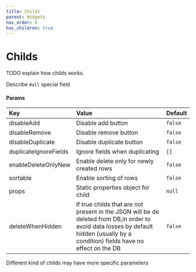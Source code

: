 ```yaml
---
title: Childs
parent: Widgets
nav_order: 6
has_children: true
---
```


# Childs

TODO explain how childs works.

Describe `#all` special field

#### Params

| Key                   | Value                                                                                                                                                                                | Default |
|:----------------------|:-------------------------------------------------------------------------------------------------------------------------------------------------------------------------------------|:--------|
| disableAdd            | Disable add button                                                                                                                                                                   | `false` |
| disableRemove         | Disable remove button                                                                                                                                                                | `false` |
| disableDuplicate      | Disable duplicate button                                                                                                                                                             | `false` |
| duplicateIgnoreFields | Ignore fields when duplicating                                                                                                                                                       | `[]`    |
| enableDeleteOnlyNew   | Enable delete only for newly created rows                                                                                                                                            | `false` |
| sortable              | Enable sorting of rows                                                                                                                                                               | `false` |
| props                 | Static properties object for child                                                                                                                                                   | `null`  | 
| deleteWhenHidden      | If true childs that are not present in the JSON will be de deleted from DB,in order to avoid data losses by default hidden (usually by a condition) fields have no effect on the DB  | `false` | 

Different kind of childs may have more specific parameters